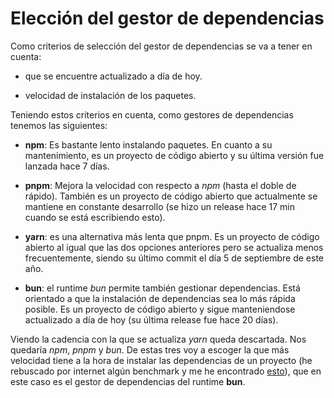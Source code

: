 # Elección del gestor de dependencias

Como criterios de selección del gestor de dependencias se va a tener en cuenta:

- que se encuentre actualizado a día de hoy.

- velocidad de instalación de los paquetes.

Teniendo estos criterios en cuenta, como gestores de dependencias tenemos las siguientes:

- __npm__: Es bastante lento instalando paquetes. En cuanto a su mantenimiento, es un proyecto de código abierto y su última versión fue lanzada hace 7 días.

- __pnpm__: Mejora la velocidad con respecto a _npm_ (hasta el doble de rápido). También es un proyecto de código abierto que actualmente se mantiene en constante desarrollo (se hizo un release hace 17 min cuando se está escribiendo esto).

- __yarn__: es una alternativa más lenta que pnpm. Es un proyecto de código abierto al igual que las dos opciones anteriores pero se actualiza menos frecuentemente, siendo su último commit el día 5 de septiembre de este año.

- __bun__: el runtime _bun_ permite también gestionar dependencias. Está orientado a que la instalación de dependencias sea lo más rápida posible. Es un proyecto de código abierto y sigue manteniendose actualizado a día de hoy (su última release fue hace 20 días).

Viendo la cadencia con la que se actualiza _yarn_ queda descartada. Nos quedaría _npm_, _pnpm_ y _bun_. De estas tres voy a escoger la que más velocidad tiene a la hora de instalar las dependencias de un proyecto (he rebuscado por internet algún benchmark y me he encontrado [esto](https://news.ycombinator.com/item?id=31993429)), que en este caso es el gestor de dependencias del runtime __bun__.
